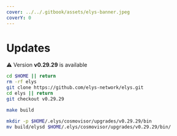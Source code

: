 ```yaml
---
cover: ../../.gitbook/assets/elys-banner.jpeg
coverY: 0
---
```


# Updates

⚠️ Version **v0.29.29** is available

```bash
cd $HOME || return
rm -rf elys
git clone https://github.com/elys-network/elys.git
cd elys || return
git checkout v0.29.29

make build

mkdir -p $HOME/.elys/cosmovisor/upgrades/v0.29.29/bin
mv build/elysd $HOME/.elys/cosmovisor/upgrades/v0.29.29/bin/
```
